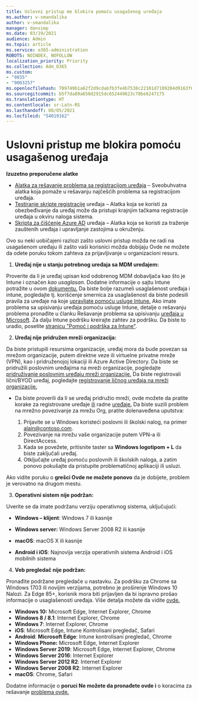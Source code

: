```yaml
---
title: Uslovni pristup me blokira pomoću usagašenog uređaja
ms.author: v-smandalika
author: v-smandalika
manager: dansimp
ms.date: 03/19/2021
audience: Admin
ms.topic: article
ms.service: o365-administration
ROBOTS: NOINDEX, NOFOLLOW
localization_priority: Priority
ms.collection: Adm_O365
ms.custom:
- "9835"
- "9003257"
ms.openlocfilehash: 709749b1a62f2d9cdabfb3fe4b7538c22101d7109204d9163f6059336b817bf8
ms.sourcegitcommit: b5f7da89a650d2915dc652449623c78be6247175
ms.translationtype: HT
ms.contentlocale: sr-Latn-RS
ms.lasthandoff: 08/05/2021
ms.locfileid: "54019162"
---
```

# <a name="im-getting-blocked-by-conditional-access-with-compliant-device"></a>Uslovni pristup me blokira pomoću usagašenog uređaja

**Izuzetno preporučene alatke**

- [Alatka za rešavanje problema sa registracijom uređaja](https://docs.microsoft.com/samples/azure-samples/dsregtool/dsregtool/) – Sveobuhvatna alatka koja pomaže u rešavanju najčešćih problema sa registracijom uređaja.
- [Testiranje skripte registracije](https://docs.microsoft.com/samples/azure-samples/testdeviceregconnectivity/testdeviceregconnectivity/) uređaja – Alatka koja se koristi za obezbeđivanje da uređaj može da pristupi krajnjim tačkama registracije uređaja u okviru naloga sistema.
- [Skripta za čišćenje Azure AD](https://github.com/mzmaili/AzureADDeviceCleanup) uređaja – Alatka koja se koristi za traženje zauštenih uređaja i upravljanje zastojima u okruženju.

Ovo su neki uobičajeni razlozi zašto uslovni pristup možda ne radi na  usagašenom uređaju ili zašto vaši korisnici možda dobijaju Ovde ne možete da odete poruku tokom zahteva za prijavljivanje u organizacioni resurs.

1. **Uređaj nije u stanju potrebnog uređaja sa MDM uređajem:**

Proverite da li je uređaj upisan kod odobrenog MDM dobavljača kao što je Intune i označen *kao usaglasan*. Dodatne informacije o sajtu Intune potražite u ovom [dokumentu.](https://docs.microsoft.com/mem/intune/enrollment/device-enrollment) Da biste bolje razumeli usaglašenost uređaja i intune, pogledajte tj. korišćenje smernica za usaglašenost da biste podesili pravila za uređaje na koje [upravljate pomoću usluge Intune.](https://docs.microsoft.com/mem/intune/protect/device-compliance-get-started) Ako imate problema sa upisivanju uređaja pomoću usluge Intune, detalje o rešavanju problema pronađite u članku Rešavanje problema sa upisivanju [uređaja u Microsoft](https://docs.microsoft.com/troubleshoot/mem/intune/troubleshoot-device-enrollment-in-intune). Za dalju Intune podršku kreirajte zahtev za podršku. Da biste to uradio, posetite [stranicu "Pomoć i podrška za Intune"](https://endpoint.microsoft.com/#blade/Microsoft_Intune_DeviceSettings/SupportMenu/helpSupport).

2. **Uređaj nije pridružen mreži organizacija:**

Da biste pristupili resursima organizacije, uređaj mora da bude povezan sa mrežom organizacije, putem direktne veze ili virtuelne privatne mreže (VPN), kao i pridruženojoj lokaciji ili Azure Active Directory. Da biste se pridružili poslovnim uređajima na mreži organizacije, pogledajte [pridruživanje poslovnim uređaju mreži organizacije.](https://docs.microsoft.com/azure/active-directory/user-help/user-help-join-device-on-network) Da biste registrovali lični/BYOD uređaj, pogledajte [registrovanje ličnog uređaja na mreži organizacije.](https://docs.microsoft.com/azure/active-directory/user-help/user-help-register-device-on-network)

- Da biste proverili da li se uređaj pridružio mreži, ovde možete da pratite korake za registrovane uređaje [ili](https://docs.microsoft.com/azure/active-directory/user-help/user-help-register-device-on-network#to-verify-that-youre-registered) radne [uređaje.](https://docs.microsoft.com/azure/active-directory/user-help/user-help-join-device-on-network#to-make-sure-youre-joined) Da biste suzili problem na mrežno povezivanje za mrežu Org, pratite dolenaveđena uputstva:

    1. Prijavite se u Windows koristeći poslovni ili školski nalog, na primer alain@contoso.com.
    2. Povezivanje na mrežu vaše organizacije putem VPN-a ili DirectAccess.
    3. Kada se povežete, pritisnite taster sa **Windows logotipom + L** da biste zaključali uređaj.
    4. Otključajte uređaj pomoću poslovnih ili školskih naloga, a zatim ponovo pokušajte da pristupite problematičnoj aplikaciji ili usluzi.

Ako vidite poruku o **grešci Ovde ne možete ponovo** da je dobijete, problem je verovatno na drugom mestu.

3. **Operativni sistem nije podržan:**

Uverite se da imate podržanu verziju operativnog sistema, uključujući:

- **Windows – klijent**: Windows 7 ili kasnije

- **Windows server:** Windows Server 2008 R2 ili kasnije

- **macOS**: macOS X ili kasnije

- **Android i iOS**: Najnovija verzija operativnih sistema Android i iOS mobilnih sistema

4. **Veb pregledač nije podržan:**

Pronađite podržane pregledače u nastavku. Za podršku za Chrome sa Windows 1703 ili novijim verzijama, potrebno je proširenje Windows 10 Nalozi. Za Edge 85+, korisnik mora biti prijavljen da bi ispravno prošao informacije o usaglašenosti uređaja. Više detalja možete da vidite [ovde.](https://docs.microsoft.com/azure/active-directory/conditional-access/concept-conditional-access-conditions#chrome-support)

- **Windows 10:** Microsoft Edge, Internet Explorer, Chrome
- **Windows 8 / 8.1**: Internet Explorer, Chrome
- **Windows 7**: Internet Explorer, Chrome
- **iOS**: Microsoft Edge, Intune Kontrolisani pregledač, Safari
- **Android**: **Microsoft Edge**: Intune kontrolisani pregledač, Chrome
- **Windows Phone:** Microsoft Edge, Internet Explorer
- **Windows Server 2019**: Microsoft Edge, Internet Explorer, Chrome
- **Windows Server 2016**: Internet Explorer
- **Windows Server 2012 R2**: Internet Explorer
- **Windows Server 2008 R2**: Internet Explorer
- **macOS**: Chrome, Safari

Dodatne informacije o **poruci Ne možete da pronađete ovde i** o koracima za rešavanje [problema ovde.](https://docs.microsoft.com/azure/active-directory/user-help/user-help-device-remediation)
